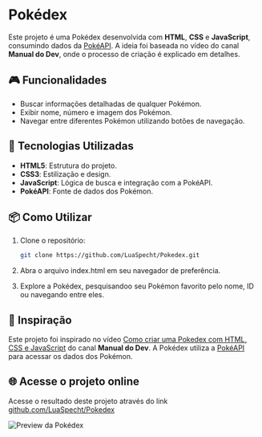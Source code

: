 # Pokédex

Este projeto é uma Pokédex desenvolvida com **HTML**, **CSS** e **JavaScript**, consumindo dados da [PokéAPI](https://pokeapi.co/). A ideia foi baseada no vídeo do canal **Manual do Dev**, onde o processo de criação é explicado em detalhes.

## 🎮 Funcionalidades

- Buscar informações detalhadas de qualquer Pokémon.
- Exibir nome, número e imagem dos Pokémon.
- Navegar entre diferentes Pokémon utilizando botões de navegação.
  
## 🚀 Tecnologias Utilizadas

- **HTML5**: Estrutura do projeto.
- **CSS3**: Estilização e design.
- **JavaScript**: Lógica de busca e integração com a PokéAPI.
- **PokéAPI**: Fonte de dados dos Pokémon.

## 📦 Como Utilizar

1. Clone o repositório:
   ```bash
   git clone https://github.com/LuaSpecht/Pokedex.git

2. Abra o arquivo index.html em seu navegador de preferência.

3. Explore a Pokédex, pesquisandoo seu Pokémon favorito pelo nome, ID ou navegando entre eles.


## 📄 Inspiração

Este projeto foi inspirado no vídeo [Como criar uma Pokedex com HTML, CSS e JavaScript](https://www.youtube.com/watch?v=SjtdH3dWLa8) do canal **Manual do Dev**. A Pokédex utiliza a [PokéAPI](https://pokeapi.co/) para acessar os dados dos Pokémon.

## 🌐 Acesse o projeto online

Acesse o resultado deste projeto através do link [github.com/LuaSpecht/Pokedex](https://github.com/LuaSpecht/Pokedex)

![Preview da Pokédex](./src/images/preview.PNG)